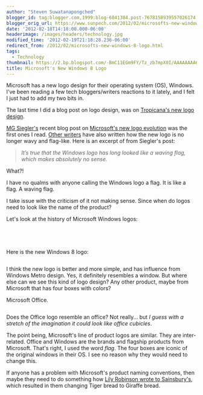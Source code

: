 ```yaml
---
author: "Steven Suwatanapongched"
blogger_id: tag:blogger.com,1999:blog-6841384.post-7678158939557026174
blogger_orig_url: https://www.sunpech.com/2012/02/microsofts-new-windows-8-logo.html
date: '2012-02-18T14:18:00.000-06:00'
headerimage: /images/headers/technology.jpg
modified_time: '2012-02-19T21:18:28.236-06:00'
redirect_from: /2012/02/microsofts-new-windows-8-logo.html
tags:
  - Technology
thumbnail: https://2.bp.blogspot.com/-BmC11EGm9FY/Tz_zb7mpX0I/AAAAAAAA6QY/vTKHaLa55XE/s800/windows_old.jpg
title: Microsoft's New Windows 8 Logo
---
```



Microsoft has a new logo design for their operating system (OS), Windows. I've been reading a few tech bloggers/writers reactions to it lately, and I felt I just had to add my two bits in.

The last time I did a blog post on logo design, was on <a href="/2009/02/tropicanas-new-logo-design">Tropicana's new logo design</a>.

<a href="https://parislemon.com/">MG Siegler's</a> recent blog post on <a href="https://parislemon.com/post/17779606945/the-microsoft-windows-logo-evolves-from-microsoft">Microsoft's new logo evolution</a> was the first ones I read. <a href="https://arstechnica.com/microsoft/news/2012/02/a-flag-no-more-microsoft-unveils-new-windows-logo.ars">Other writers</a> have also written how the new logo is no longer wavy and flag-like. Here is an excerpt of from Siegler's post:

<blockquote class="tr_bq"><i>It’s true that the Windows logo has long looked like a waving flag, which makes absolutely no sense.</i></blockquote>What?!

I have no qualms with anyone calling the Windows logo a flag. It is like a flag. A waving flag.

I take issue with the criticism of it not making sense. Since when do logos need to look like the name of the product?

Let's look at the history of Microsoft Windows logos:

<a href="https://2.bp.blogspot.com/-BmC11EGm9FY/Tz_zb7mpX0I/AAAAAAAA6QY/vTKHaLa55XE/s800/windows_old.jpg" alt=""><img   border="0" src="https://2.bp.blogspot.com/-BmC11EGm9FY/Tz_zb7mpX0I/AAAAAAAA6QY/vTKHaLa55XE/s800/windows_old.jpg" alt="" /></a>

<a href="https://2.bp.blogspot.com/-RQRDsmjqUNc/Tz_zb6VrpkI/AAAAAAAA6QU/yug8I6K-uJ4/s800/windows_31.jpg" alt=""><img   border="0" src="https://2.bp.blogspot.com/-RQRDsmjqUNc/Tz_zb6VrpkI/AAAAAAAA6QU/yug8I6K-uJ4/s800/windows_31.jpg" alt="" /></a>

<a href="https://4.bp.blogspot.com/-ppHBW5cqFQA/Tz_zcA9F7_I/AAAAAAAA6Qk/nrnOmZ_JGgM/s800/windows_xp.jpg" alt=""><img   border="0" src="https://4.bp.blogspot.com/-ppHBW5cqFQA/Tz_zcA9F7_I/AAAAAAAA6Qk/nrnOmZ_JGgM/s800/windows_xp.jpg" alt="" /></a>

<a href="https://3.bp.blogspot.com/-ACVSs04OjjA/Tz_zcA-VwOI/AAAAAAAA6Q0/cKsZz7W6JQU/s800/windows_vista.jpg" alt=""><img   border="0" src="https://3.bp.blogspot.com/-ACVSs04OjjA/Tz_zcA-VwOI/AAAAAAAA6Q0/cKsZz7W6JQU/s800/windows_vista.jpg" alt="" /></a>

Here is the new Windows 8 logo:

<a href="https://1.bp.blogspot.com/-42iEID-IPqw/Tz_6Be0YvfI/AAAAAAAA6RM/4OQuMe4ATqE/s800/windows_8_logo.jpg" alt=""><img   border="0" src="https://1.bp.blogspot.com/-42iEID-IPqw/Tz_6Be0YvfI/AAAAAAAA6RM/4OQuMe4ATqE/s800/windows_8_logo.jpg" alt="" /></a>

I think the new logo is better and more simple, and has influence from Windows Metro design. Yes, it definitely resembles a window. But where else can we see this kind of logo design? Any other product, maybe from Microsoft that has four boxes with colors?

Microsoft Office.

<a href="https://3.bp.blogspot.com/-XV1M-I3ffwM/Tz__XGXbPGI/AAAAAAAA6RU/N8QoCHH_fNQ/s800/office_logo.jpg" alt=""><img   border="0" src="https://3.bp.blogspot.com/-XV1M-I3ffwM/Tz__XGXbPGI/AAAAAAAA6RU/N8QoCHH_fNQ/s800/office_logo.jpg" alt="" /></a>

Does the Office logo resemble an office? Not really... but <i>I guess with a stretch of the imagination it could look like office cubicles</i>.

The point being, Microsoft's line of product logos are similar. They are inter-related. Office and Windows are the brands and flagship products from Microsoft. That's right, I used the word <i>flag</i>. The four boxes are iconic of the original windows in their OS. I see no reason why they would need to change this.

If anyone has a problem with Microsoft's product naming conventions, then maybe they need to do something how <a href="https://digitallife.today.msnbc.msn.com/_news/2012/02/03/10309985-how-the-internet-helped-a-child-turn-tiger-bread-into-giraffe-bread">Lily Robinson wrote to Sainsbury's</a>, which resulted in them changing Tiger bread to Giraffe bread.